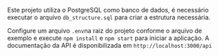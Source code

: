 Este projeto utiliza o PostgreSQL como banco de dados, é necessário executar o arquivo `db_structure.sql` para criar a estrutura necessária.

Configure um arquivo `.env`na raiz do projeto conforme o arquivo de exemplo e execute `npm install` e `npm start` para iniciar a aplicação. A documentação da API é disponibilizada em `http://localhost:3000/api`
